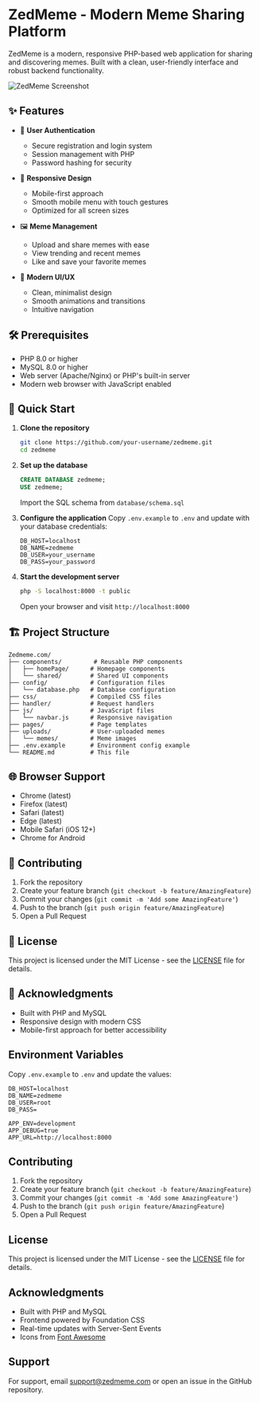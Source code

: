 # ZedMeme - Modern Meme Sharing Platform

ZedMeme is a modern, responsive PHP-based web application for sharing and discovering memes. Built with a clean, user-friendly interface and robust backend functionality.

![ZedMeme Screenshot](/screenshots/zedmeme-screenshot.png)

## ✨ Features

- 🚀 **User Authentication**
  - Secure registration and login system
  - Session management with PHP
  - Password hashing for security

- 📱 **Responsive Design**
  - Mobile-first approach
  - Smooth mobile menu with touch gestures
  - Optimized for all screen sizes

- 🖼️ **Meme Management**
  - Upload and share memes with ease
  - View trending and recent memes
  - Like and save your favorite memes

- 🎨 **Modern UI/UX**
  - Clean, minimalist design
  - Smooth animations and transitions
  - Intuitive navigation

## 🛠️ Prerequisites

- PHP 8.0 or higher
- MySQL 8.0 or higher
- Web server (Apache/Nginx) or PHP's built-in server
- Modern web browser with JavaScript enabled

## 🚀 Quick Start

1. **Clone the repository**
   ```bash
   git clone https://github.com/your-username/zedmeme.git
   cd zedmeme
   ```

2. **Set up the database**
   ```sql
   CREATE DATABASE zedmeme;
   USE zedmeme;
   ```
   Import the SQL schema from `database/schema.sql`

3. **Configure the application**
   Copy `.env.example` to `.env` and update with your database credentials:
   ```env
   DB_HOST=localhost
   DB_NAME=zedmeme
   DB_USER=your_username
   DB_PASS=your_password
   ```

4. **Start the development server**
   ```bash
   php -S localhost:8000 -t public
   ```
   Open your browser and visit `http://localhost:8000`

## 🏗️ Project Structure

```
Zedmeme.com/
├── components/         # Reusable PHP components
│   ├── homePage/      # Homepage components
│   └── shared/        # Shared UI components
├── config/            # Configuration files
│   └── database.php   # Database configuration
├── css/               # Compiled CSS files
├── handler/           # Request handlers
├── js/                # JavaScript files
│   └── navbar.js      # Responsive navigation
├── pages/             # Page templates
├── uploads/           # User-uploaded memes
│   └── memes/         # Meme images
├── .env.example       # Environment config example
└── README.md          # This file
```

## 🌐 Browser Support

- Chrome (latest)
- Firefox (latest)
- Safari (latest)
- Edge (latest)
- Mobile Safari (iOS 12+)
- Chrome for Android

## 🤝 Contributing

1. Fork the repository
2. Create your feature branch (`git checkout -b feature/AmazingFeature`)
3. Commit your changes (`git commit -m 'Add some AmazingFeature'`)
4. Push to the branch (`git push origin feature/AmazingFeature`)
5. Open a Pull Request

## 📄 License

This project is licensed under the MIT License - see the [LICENSE](LICENSE) file for details.

## 🙏 Acknowledgments

- Built with PHP and MySQL
- Responsive design with modern CSS
- Mobile-first approach for better accessibility

## Environment Variables

Copy `.env.example` to `.env` and update the values:

```
DB_HOST=localhost
DB_NAME=zedmeme
DB_USER=root
DB_PASS=

APP_ENV=development
APP_DEBUG=true
APP_URL=http://localhost:8000
```

## Contributing

1. Fork the repository
2. Create your feature branch (`git checkout -b feature/AmazingFeature`)
3. Commit your changes (`git commit -m 'Add some AmazingFeature'`)
4. Push to the branch (`git push origin feature/AmazingFeature`)
5. Open a Pull Request

## License

This project is licensed under the MIT License - see the [LICENSE](LICENSE) file for details.

## Acknowledgments

- Built with PHP and MySQL
- Frontend powered by Foundation CSS
- Real-time updates with Server-Sent Events
- Icons from [Font Awesome](https://fontawesome.com/)

## Support

For support, email support@zedmeme.com or open an issue in the GitHub repository.
